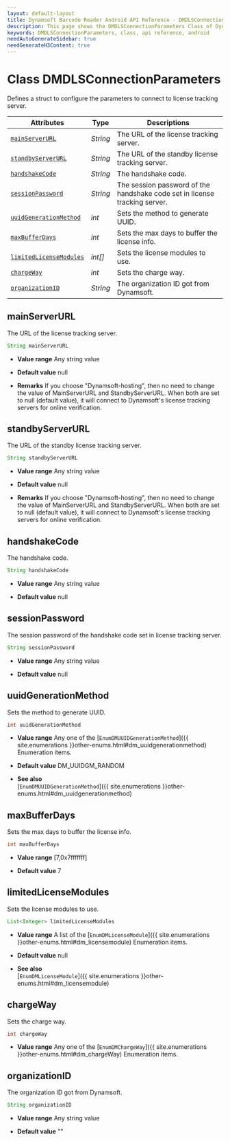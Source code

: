 ```yaml
---
layout: default-layout
title: Dynamsoft Barcode Reader Android API Reference - DMDLSConnectionParameters Class
description: This page shows the DMDLSConnectionParameters Class of Dynamsoft Barcode Reader for Android SDK.
keywords: DMDLSConnectionParameters, class, api reference, android
needAutoGenerateSidebar: true
needGenerateH3Content: true
---
```



# Class DMDLSConnectionParameters

Defines a struct to configure the parameters to connect to license tracking server.  

| Attributes | Type | Descriptions |
|----------- | ---- | ----------- |
| [`mainServerURL`](#mainserverurl) | *String* | The URL of the license tracking server. |
| [`standbyServerURL`](#standbyserverurl) | *String* | The URL of the standby license tracking server. |
| [`handshakeCode`](#handshakecode) | *String* | The handshake code. |
| [`sessionPassword`](#sessionpassword) | *String* | The session password of the handshake code set in license tracking server. |
| [`uuidGenerationMethod`](#uuidgenerationmethod) | *int* | Sets the method to generate UUID. |
| [`maxBufferDays`](#maxbufferdays) | *int* | Sets the max days to buffer the license info. |
| [`limitedLicenseModules`](#limitedlicensemodules) | *int[]* | Sets the license modules to use. |
| [`chargeWay`](#chargeway) | *int* | Sets the charge way. |
| [`organizationID`](#organizationid) | *String* | The organization ID got from Dynamsoft. |

## mainServerURL

The URL of the license tracking server.

```java
String mainServerURL
```

- **Value range**
    Any string value

- **Default value**
    null

- **Remarks**
    If you choose "Dynamsoft-hosting", then no need to change the value of MainServerURL and StandbyServerURL. When both are set to null (default value), it will connect to Dynamsoft's license tracking servers for online verification.

## standbyServerURL

The URL of the standby license tracking server.

```java
String standbyServerURL
```

- **Value range**
    Any string value

- **Default value**
    null

- **Remarks**
    If you choose "Dynamsoft-hosting", then no need to change the value of MainServerURL and StandbyServerURL. When both are set to null (default value), it will connect to Dynamsoft's license tracking servers for online verification.

## handshakeCode

The handshake code.

```java
String handshakeCode
```

- **Value range**
    Any string value

- **Default value**
    null

## sessionPassword

The session password of the handshake code set in license tracking server.

```java
String sessionPassword
```

- **Value range**
    Any string value

- **Default value**
    null

## uuidGenerationMethod

Sets the method to generate UUID.

```java
int uuidGenerationMethod
```

- **Value range**
    Any one of the [`EnumDMUUIDGenerationMethod`]({{ site.enumerations }}other-enums.html#dm_uuidgenerationmethod) Enumeration items.

- **Default value**
    DM_UUIDGM_RANDOM

- **See also**  
    [`EnumDMUUIDGenerationMethod`]({{ site.enumerations }}other-enums.html#dm_uuidgenerationmethod)

## maxBufferDays

Sets the max days to buffer the license info.

```java
int maxBufferDays
```

- **Value range**
    [7,0x7fffffff]  

- **Default value**
    7

## limitedLicenseModules

Sets the license modules to use.

```java
List<Integer> limitedLicenseModules
```

- **Value range**
    A list of the [`EnumDMLicenseModule`]({{ site.enumerations }}other-enums.html#dm_licensemodule) Enumeration items.

- **Default value**
    null

- **See also**  
    [`EnumDMLicenseModule`]({{ site.enumerations }}other-enums.html#dm_licensemodule)

## chargeWay

Sets the charge way.

```java
int chargeWay
```

- **Value range**
    Any one of the [`EnumDMChargeWay`]({{ site.enumerations }}other-enums.html#dm_chargeWay) Enumeration items.

## organizationID

The organization ID got from Dynamsoft.

```java
String organizationID
```

- **Value range**
    Any string value

- **Default value**
    ""
